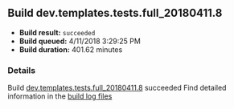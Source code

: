 ## Build dev.templates.tests.full_20180411.8
- **Build result:** `succeeded`
- **Build queued:** 4/11/2018 3:29:25 PM
- **Build duration:** 401.62 minutes
### Details
Build [dev.templates.tests.full_20180411.8](https://winappstudio.visualstudio.com/web/build.aspx?pcguid=a4ef43be-68ce-4195-a619-079b4d9834c2&builduri=vstfs%3a%2f%2f%2fBuild%2fBuild%2f25460) succeeded
Find detailed information in the [build log files](https://uwpctdiags.blob.core.windows.net/buildlogs/dev.templates.tests.full_20180411.8_logs.zip)
